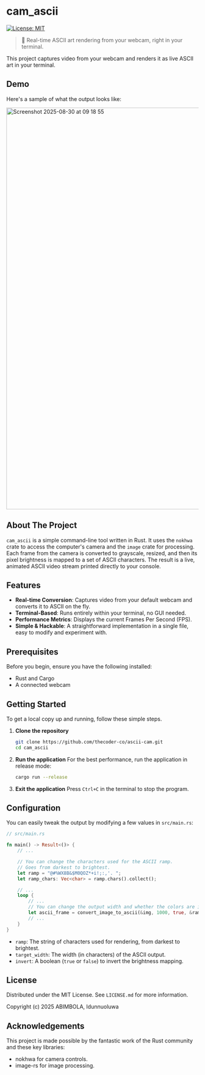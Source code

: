 # cam_ascii

[![License: MIT](https://img.shields.io/badge/License-MIT-yellow.svg)](./LICENSE.md)

> 📸 Real-time ASCII art rendering from your webcam, right in your terminal.

This project captures video from your webcam and renders it as live ASCII art in your terminal.

## Demo

Here's a sample of what the output looks like:

<img width="1680" height="1050" alt="Screenshot 2025-08-30 at 09 18 55" src="https://github.com/user-attachments/assets/73b073ff-6d81-4709-9037-50d52fdd5c81" />

## About The Project

`cam_ascii` is a simple command-line tool written in Rust. It uses the `nokhwa` crate to access the computer's camera and the `image` crate for processing. Each frame from the camera is converted to grayscale, resized, and then its pixel brightness is mapped to a set of ASCII characters. The result is a live, animated ASCII video stream printed directly to your console.

## Features

-   **Real-time Conversion**: Captures video from your default webcam and converts it to ASCII on the fly.
-   **Terminal-Based**: Runs entirely within your terminal, no GUI needed.
-   **Performance Metrics**: Displays the current Frames Per Second (FPS).
-   **Simple & Hackable**: A straightforward implementation in a single file, easy to modify and experiment with.

## Prerequisites

Before you begin, ensure you have the following installed:
*   Rust and Cargo
*   A connected webcam

## Getting Started

To get a local copy up and running, follow these simple steps.

1.  **Clone the repository**
    ```sh
    git clone https://github.com/thecoder-co/ascii-cam.git
    cd cam_ascii
    ```

2.  **Run the application**
    For the best performance, run the application in release mode:
    ```sh
    cargo run --release
    ```

3.  **Exit the application**
    Press `Ctrl+C` in the terminal to stop the program.

## Configuration

You can easily tweak the output by modifying a few values in `src/main.rs`:

```rust
// src/main.rs

fn main() -> Result<()> {
    // ...

    // You can change the characters used for the ASCII ramp.
    // Goes from darkest to brightest.
    let ramp = "@#%WX8B&$M0QOZ*+i!;:,'. ";
    let ramp_chars: Vec<char> = ramp.chars().collect();

    // ...
    loop {
        // ...
        // You can change the output width and whether the colors are inverted.
        let ascii_frame = convert_image_to_ascii(&img, 1000, true, &ramp_chars)?;
        // ...
    }
}
```

-   `ramp`: The string of characters used for rendering, from darkest to brightest.
-   `target_width`: The width (in characters) of the ASCII output.
-   `invert`: A boolean (`true` or `false`) to invert the brightness mapping.

## License

Distributed under the MIT License. See `LICENSE.md` for more information.

Copyright (c) 2025 ABIMBOLA, Idunnuoluwa

## Acknowledgements

This project is made possible by the fantastic work of the Rust community and these key libraries:
*   nokhwa for camera controls.
*   image-rs for image processing.

